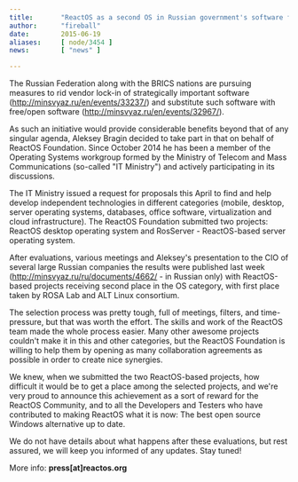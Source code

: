 ```yaml
---
title:       "ReactOS as a second OS in Russian government's software freedom effort"
author:      "fireball"
date:        2015-06-19
aliases:     [ node/3454 ]
news:        [ "news" ]

---
```


The Russian Federation along with the BRICS nations are pursuing measures to rid vendor lock-in of strategically important software (http://minsvyaz.ru/en/events/33237/) and substitute such software with free/open software (http://minsvyaz.ru/en/events/32967/).

As such an initiative would provide considerable benefits beyond that of any singular agenda, Aleksey Bragin decided to take part in that on behalf of ReactOS Foundation. Since October 2014 he has been a member of the Operating Systems workgroup formed by the Ministry of Telecom and Mass Communications (so-called "IT Ministry") and actively participating in its discussions.

The IT Ministry issued a request for proposals this April to find and help develop independent technologies in different categories (mobile, desktop, server operating systems, databases, office software, virtualization and cloud infrastructure). The ReactOS Foundation submitted two projects: ReactOS desktop operating system and RosServer - ReactOS-based server operating system.

After evaluations, various meetings and Aleksey's presentation to the CIO of several large Russian companies the results were published last week (http://minsvyaz.ru/ru/documents/4662/ - in Russian only) with ReactOS-based projects receiving second place in the OS category, with first place taken by ROSA Lab and ALT Linux consortium.

The selection process was pretty tough, full of meetings, filters, and time-pressure, but that was worth the effort. The skills and work of the ReactOS team made the whole process easier. Many other awesome projects couldn't make it in this and other categories, but the ReactOS Foundation is willing to help them by opening as many collaboration agreements as possible in order to create nice synergies.

We knew, when we submitted the two ReactOS-based projects, how difficult it would be to get a place among the selected projects, and we're very proud to announce this achievement as a sort of reward for the ReactOS Community, and to all the Developers and Testers who have contributed to making ReactOS what it is now: The best open source Windows alternative up to date.

We do not have details about what happens after these evaluations, but rest assured, we will keep you informed of any updates. Stay tuned! 

More info: <strong>press[at]reactos.org</strong>
